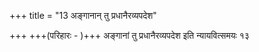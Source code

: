+++
title = "13 अङ्गानान् तु प्रधानैरव्यपदेश"

+++
+++(परिहारः - )+++ अङ्गानां तु प्रधानैरव्यपदेश इति न्यायवित्समयः १३